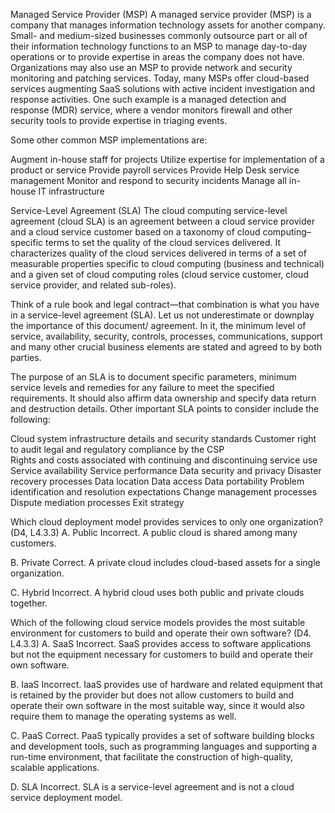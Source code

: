 Managed Service Provider (MSP)
A managed service provider (MSP) is a company that manages information technology assets for another company. Small- and medium-sized businesses commonly outsource part or all of their information technology functions to an MSP to manage day-to-day operations or to provide expertise in areas the company does not have. Organizations may also use an MSP to provide network and security monitoring and patching services. Today, many MSPs offer cloud-based services augmenting SaaS solutions with active incident investigation and response activities. One such example is a managed detection and response (MDR) service, where a vendor monitors firewall and other security tools to provide expertise in triaging events. 

Some other common MSP implementations are: 

Augment in-house staff for projects
Utilize expertise for implementation of a product or service
Provide payroll services
Provide Help Desk service management
Monitor and respond to security incidents
Manage all in-house IT infrastructure 





Service-Level Agreement (SLA)
The cloud computing service-level agreement (cloud SLA) is an agreement between a cloud service provider and a cloud service customer based on a taxonomy of cloud computing– specific terms to set the quality of the cloud services delivered. It characterizes quality of the cloud services delivered in terms of a set of measurable properties specific to cloud computing (business and technical) and a given set of cloud computing roles (cloud service customer, cloud service provider, and related sub-roles).

Think of a rule book and legal contract—that combination is what you have in a service-level agreement (SLA). Let us not underestimate or downplay the importance of this document/ agreement. In it, the minimum level of service, availability, security, controls, processes, communications, support and many other crucial business elements are stated and agreed to by both parties.  

The purpose of an SLA is to document specific parameters, minimum service levels and remedies for any failure to meet the specified requirements. It should also affirm data ownership and specify data return and destruction details. Other important SLA points to consider include the following:

Cloud system infrastructure details and security standards
Customer right to audit legal and regulatory compliance by the CSP         
Rights and costs associated with continuing and discontinuing service use
Service availability
Service performance
Data security and privacy
Disaster recovery processes
Data location
Data access
Data portability
Problem identification and resolution expectations
Change management processes
Dispute mediation processes
Exit strategy 



Which cloud deployment model provides services to only one organization? (D4, L4.3.3) 
 A. Public
Incorrect. A public cloud is shared among many customers.

 B. Private
Correct. A private cloud includes cloud-based assets for a single organization.

 C. Hybrid
Incorrect. A hybrid cloud uses both public and private clouds together.



Which of the following cloud service models provides the most suitable environment for customers to build and operate their own software? (D4. L4.3.3)
 A. SaaS
Incorrect. SaaS provides access to software applications but not the equipment necessary for customers to build and operate their own software.

 B. IaaS
Incorrect. IaaS provides use of hardware and related equipment that is retained by the provider but does not allow customers to build and operate their own software in the most suitable way, since it would also require them to manage the operating systems as well.

 C. PaaS
Correct. PaaS typically provides a set of software building blocks and development tools, such as programming languages and supporting a run-time environment, that facilitate the construction of high-quality, scalable applications.

 D. SLA
Incorrect. SLA is a service-level agreement and is not a cloud service deployment model.